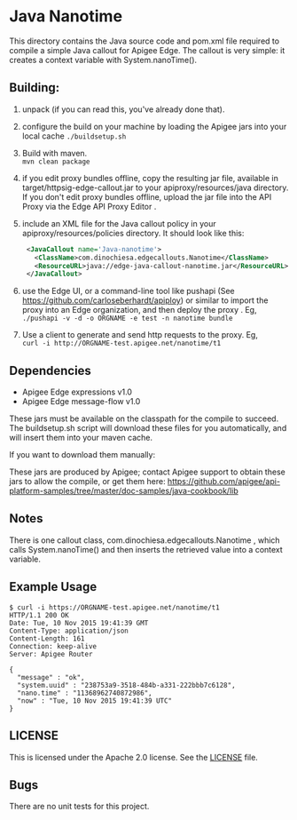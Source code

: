 # Java Nanotime

This directory contains the Java source code and pom.xml file required to
compile a simple Java callout for Apigee Edge. The callout is very simple: it creates 
a context variable with System.nanoTime().

## Building:

1. unpack (if you can read this, you've already done that).

2. configure the build on your machine by loading the Apigee jars into your local cache
  ```./buildsetup.sh```

2. Build with maven.  
  ```mvn clean package```

3. if you edit proxy bundles offline, copy the resulting jar file, available in  target/httpsig-edge-callout.jar to your apiproxy/resources/java directory.  If you don't edit proxy bundles offline, upload the jar file into the API Proxy via the Edge API Proxy Editor . 

4. include an XML file for the Java callout policy in your
   apiproxy/resources/policies directory. It should look
   like this:  
   ```xml
    <JavaCallout name='Java-nanotime'>
      <ClassName>com.dinochiesa.edgecallouts.Nanotime</ClassName>
      <ResourceURL>java://edge-java-callout-nanotime.jar</ResourceURL>
    </JavaCallout>
   ```  

5. use the Edge UI, or a command-line tool like pushapi (See
   https://github.com/carloseberhardt/apiploy) or similar to
   import the proxy into an Edge organization, and then deploy the proxy . 
   Eg,    
   ```./pushapi -v -d -o ORGNAME -e test -n nanotime bundle```

6. Use a client to generate and send http requests to the proxy. Eg,   
   ```curl -i http://ORGNAME-test.apigee.net/nanotime/t1```




## Dependencies

- Apigee Edge expressions v1.0
- Apigee Edge message-flow v1.0

These jars must be available on the classpath for the compile to
succeed. The buildsetup.sh script will download these files for
you automatically, and will insert them into your maven cache. 

If you want to download them manually: 

These jars are
produced by Apigee; contact Apigee support to obtain these jars to allow
the compile, or get them here: 
https://github.com/apigee/api-platform-samples/tree/master/doc-samples/java-cookbook/lib



## Notes

There is one callout class, com.dinochiesa.edgecallouts.Nanotime ,
which calls System.nanoTime() and then inserts the retrieved value into a context variable. 


## Example Usage

```
$ curl -i https://ORGNAME-test.apigee.net/nanotime/t1
HTTP/1.1 200 OK
Date: Tue, 10 Nov 2015 19:41:39 GMT
Content-Type: application/json
Content-Length: 161
Connection: keep-alive
Server: Apigee Router

{
  "message" : "ok",
  "system.uuid" : "238753a9-3518-484b-a331-222bbb7c6128",
  "nano.time" : "11368962740872986",
  "now" : "Tue, 10 Nov 2015 19:41:39 UTC"
}
```

## LICENSE

This is licensed under the Apache 2.0 license. See the [LICENSE](LICENSE) file. 


## Bugs

There are no unit tests for this project.
